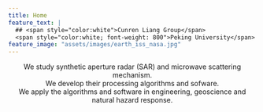```yaml
---
title: Home
feature_text: |
  ## <span style="color:white">Cunren Liang Group</span>
  <span style="color:white; font-weight: 800">Peking University</span>
feature_image: "assets/images/earth_iss_nasa.jpg"
---
```


<p style="text-align: center;">


<p style="text-align: center; margin-bottom: 0em;  margin-top: 0em;">We study synthetic aperture radar (SAR) and microwave scattering mechanism.
<p style="text-align: center; margin-bottom: 0em;  margin-top: 0em;">We develop their processing algorithms and sofware.
<p style="text-align: center; margin-bottom: -5em;  margin-top: 0em;">We apply the algorithms and software in engineering, geoscience and natural hazard response.
